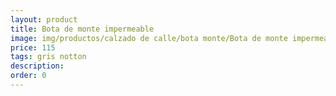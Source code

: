 ```yaml
---
layout: product
title: Bota de monte impermeable 
image: img/productos/calzado de calle/bota monte/Bota de monte impermeable =115 =gris notton.webp
price: 115 
tags: gris notton
description: 
order: 0
---
```

